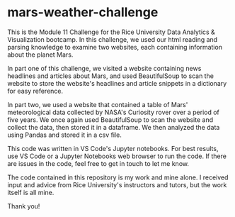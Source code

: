 # mars-weather-challenge

This is the Module 11 Challenge for the Rice University Data Analytics & Visualization bootcamp. In this challenge, we used our html reading and parsing knowledge to examine two websites, each containing information about the planet Mars.

In part one of this challenge, we visited a website containing news headlines and articles about Mars, and used BeautifulSoup to scan the website to store the website's headlines and article snippets in a dictionary for easy reference.

In part two, we used a website that contained a table of Mars' meteorological data collected by NASA's Curiosity rover over a period of five years. We once again used BeautifulSoup to scan the website and collect the data, then stored it in a dataframe. We then analyzed the data using Pandas and stored it in a csv file.

This code was written in VS Code's Jupyter notebooks. For best results, use VS Code or a Jupyter Notebooks web browser to run the code. If there are issues in the code, feel free to get in touch to let me know.

The code contained in this repository is my work and mine alone. I received input and advice from Rice University's instructors and tutors, but the work itself is all mine.

Thank you!
